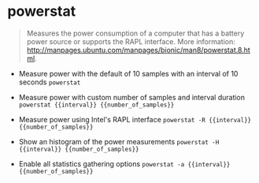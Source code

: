 # powerstat
> Measures the power consumption of a computer that has a battery power source or supports the RAPL interface.
> More information: <http://manpages.ubuntu.com/manpages/bionic/man8/powerstat.8.html>.

- Measure power with the default of 10 samples with an interval of 10 seconds
`powerstat`

- Measure power with custom number of samples and interval duration
`powerstat {{interval}} {{number_of_samples}}`

- Measure power using Intel's RAPL interface
`powerstat -R {{interval}} {{number_of_samples}}`

- Show an histogram of the power measurements
`powerstat -H {{interval}} {{number_of_samples}}`

- Enable all statistics gathering options
`powerstat -a {{interval}} {{number_of_samples}}`
